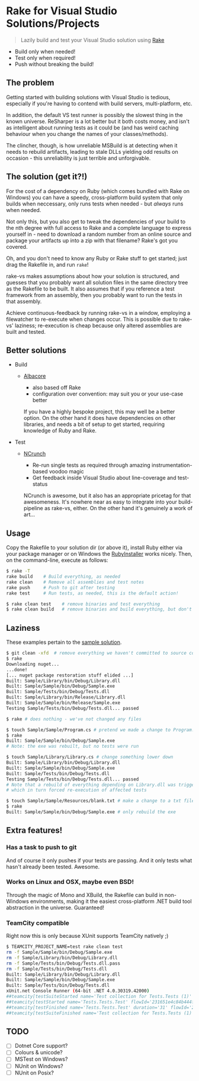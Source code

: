 Rake for Visual Studio Solutions/Projects
=========================================
> Lazily build and test your Visual Studio solution using [Rake](http://rake.rubyforge.org/)

- Build only when needed!
- Test only when required!
- Push without breaking the build!


The problem
-----------
Getting started with building solutions with Visual Studio is tedious,
especially if you're having to contend with build servers, multi-platform, etc.

In addition, the default VS test runner is possibly the slowest thing in the
known universe. ReSharper is a lot better but it both costs money, and isn't as
intelligent about running tests as it could be (and has weird caching behaviour
when you change the names of your classes/methods).

The clincher, though, is how unreliable MSBuild is at detecting when it needs to
rebuild artifacts, leading to stale DLLs yielding odd results on occasion -
this unreliability is just terrible and unforgivable.


The solution (get it?!)
-----------------------
For the cost of a dependency on Ruby (which comes bundled with Rake on Windows)
you can have a speedy, cross-platform build system that only builds when
neccessary, only runs tests when needed - but *always* runs when needed.

Not only this, but you also get to tweak the dependencies of your build to the
nth degree with full access to Rake and a complete language to express yourself
in - need to download a random number from an online source and package your
artifacts up into a zip with that filename? Rake's got you covered.

Oh, and you don't need to know any Ruby or Rake stuff to get started; just drag
the Rakefile in, and run `rake`!

rake-vs makes assumptions about how your solution is structured, and guesses
that you probably want all solution files in the same directory tree as the
Rakefile to be built. It also assumes that if you reference a test framework
from an assembly, then you probably want to run the tests in that assembly.

Achieve continuous-feedback by running rake-vs in a window, employing  a
filewatcher to re-execute when changes occur. This is possible due to rake-vs'
laziness; re-execution is cheap because only altered assemblies are built and
tested.


Better solutions
----------------
- Build
  - [Albacore](http://albacorebuild.net/)
    - also based off Rake
    - configuration over convention: may suit you or your use-case better

    If you have a highly bespoke project, this may well be a better option. On
    the other hand it does have dependencies on other libraries, and needs a bit
    of setup to get started, requiring knowledge of Ruby and Rake.

- Test
  - [NCrunch](http://www.ncrunch.net/)
    - Re-run single tests as required through amazing instrumentation-based
      voodoo magic
    - Get feedback inside Visual Studio about line-coverage and test-status

    NCrunch is awesome, but it also has an appropriate pricetag for that
    awesomeness. It's nowhere near as easy to integrate into your
    build-pipeline as rake-vs, either. On the other hand it's genuinely a work
    of art...


Usage
-----
Copy the Rakefile to your solution dir (or above it), install Ruby either via
your package manager or on Windows the
[RubyInstaller](http://rubyinstaller.org/) works nicely. Then, on the
command-line, execute as follows:

```sh
$ rake -T
rake build    # Build everything, as needed
rake clean    # Remove all assemblies and test notes
rake push     # Push to git after testing
rake test     # Run tests, as needed, this is the default action!

$ rake clean test    # remove binaries and test everything
$ rake clean build   # remove binaries and build everything, but don't test
```

Laziness
--------
These examples pertain to the [sample solution](https://github.com/ahri/rake-vs/tree/sample).

```sh
$ git clean -xfd  # remove everything we haven't committed to source control
$ rake
Downloading nuget...
...done!
[... nuget package restoration stuff elided ...]
Built: Sample/Library/bin/Debug/Library.dll
Built: Sample/Sample/bin/Debug/Sample.exe
Built: Sample/Tests/bin/Debug/Tests.dll
Built: Sample/Library/bin/Release/Library.dll
Built: Sample/Sample/bin/Release/Sample.exe
Testing Sample/Tests/bin/Debug/Tests.dll... passed

$ rake # does nothing - we've not changed any files

$ touch Sample/Sample/Program.cs # pretend we made a change to Program.cs
$ rake
Built: Sample/Sample/bin/Debug/Sample.exe
# Note: the exe was rebuilt, but no tests were run

$ touch Sample/Library/Library.cs # change something lower down
Built: Sample/Library/bin/Debug/Library.dll
Built: Sample/Sample/bin/Debug/Sample.exe
Built: Sample/Tests/bin/Debug/Tests.dll
Testing Sample/Tests/bin/Debug/Tests.dll... passed
# Note that a rebuild of everything depending on Library.dll was triggered,
# which in turn forced re-execution of affected tests

$ touch Sample/Sample/Resources/blank.txt # make a change to a txt file the exe depends on
$ rake
Built: Sample/Sample/bin/Debug/Sample.exe # only rebuild the exe
```

Extra features!
---------------
### Has a task to push to git
And of course it only pushes if your tests are passing. And it only tests what
hasn't already been tested. Awesome.

### Works on Linux and OSX, maybe even BSD!
Through the magic of Mono and XBuild, the Rakefile can build in non-Windows
environments, making it the easiest cross-platform .NET build tool abstraction
in the universe. Guaranteed!

### TeamCity compatible
Right now this is only because XUnit supports TeamCity natively ;)

```sh
$ TEAMCITY_PROJECT_NAME=test rake clean test
rm -f Sample/Sample/bin/Debug/Sample.exe
rm -f Sample/Library/bin/Debug/Library.dll
rm -f Sample/Tests/bin/Debug/Tests.dll.pass
rm -f Sample/Tests/bin/Debug/Tests.dll
Built: Sample/Library/bin/Debug/Library.dll
Built: Sample/Sample/bin/Debug/Sample.exe
Built: Sample/Tests/bin/Debug/Tests.dll
xUnit.net Console Runner (64-bit .NET 4.0.30319.42000)
##teamcity[testSuiteStarted name='Test collection for Tests.Tests (1)' flowId='231651e4c84b444f8090dbe307b5a75c']
##teamcity[testStarted name='Tests.Tests.Test' flowId='231651e4c84b444f8090dbe307b5a75c']
##teamcity[testFinished name='Tests.Tests.Test' duration='31' flowId='231651e4c84b444f8090dbe307b5a75c']
##teamcity[testSuiteFinished name='Test collection for Tests.Tests (1)' flowId='231651e4c84b444f8090dbe307b5a75c']
```

TODO
----
- [ ] Dotnet Core support?
- [ ] Colours & unicode?
- [ ] MSTest on Windows?
- [ ] NUnit on Windows?
- [ ] NUnit on Posix?
